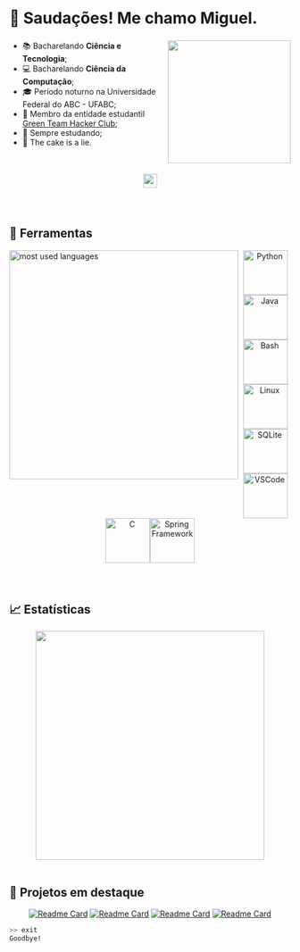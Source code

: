 <h1 align="left">🖖 Saudações! Me chamo Miguel.</h1>

###

<img align="right" height="220" src="https://github.com/user-attachments/assets/9f6dcf9f-3d26-461a-afdb-a9ccb744d009"  />

###

+ 📚 Bacharelando **Ciência e Tecnologia**;
+ 💻 Bacharelando **Ciência da Computação**;
+ 🎓 Período noturno na Universidade Federal do ABC - UFABC;
+ 👾 Membro da entidade estudantil [Green Team Hacker Club](https://github.com/greenteamhc);
+ 📄 Sempre estudando;
+ 🎂 The cake is a lie.

<br>
<br>

<div align="center">
  <a href="https://www.linkedin.com/in/miguel-piva/"><img src="https://img.shields.io/badge/linkedin-%230077B5.svg?&style=for-the-badge&logo=linkedin&logoColor=white" height=25></a>  
</div>

###

<br>

<h2> 🔧 Ferramentas </h2>
<img width="410em" align="left" alt="most used languages" src="https://github-readme-stats.vercel.app/api/top-langs/?username=MiguelPiva&layout=compact&langs_count=16&bg_color=90,111746,2A3AE8&title_color=27C0DB&text_color=fff&locale=pt-br&border_color=1f6feb"/>
<div align="center">
  <img loading="lazy" src="https://cdn.jsdelivr.net/gh/devicons/devicon@latest/icons/python/python-original.svg" width="80" height="80" alt="Python" /><img loading="lazy" src="https://cdn.jsdelivr.net/gh/devicons/devicon@latest/icons/java/java-original.svg" width="80" height="80" alt="Java" /><img loading="lazy" src="https://cdn.jsdelivr.net/gh/devicons/devicon@latest/icons/bash/bash-plain.svg" width="80" height="80" alt="Bash" /><img loading="lazy" src="https://cdn.jsdelivr.net/gh/devicons/devicon@latest/icons/linux/linux-original.svg" width="80" height="80" alt="Linux" /><img src="https://cdn.jsdelivr.net/gh/devicons/devicon/icons/sqlite/sqlite-original.svg" width="80" height="80" alt="SQLite" /><img src="https://cdn.jsdelivr.net/gh/devicons/devicon/icons/vscode/vscode-original.svg" width="80" height="80" alt="VSCode" /><img loading="lazy" src="https://cdn.jsdelivr.net/gh/devicons/devicon@latest/icons/c/c-original.svg" width="80" height="80" alt="C" /><img loading="lazy" src="https://cdn.jsdelivr.net/gh/devicons/devicon@latest/icons/spring/spring-original.svg" width="80" height="80" alt="Spring Framework" />
</div>    

###

<br>


<h2> 📈 Estatísticas </h2>
<div align="center">
  <a href="https://github.com/MiguelPiva">
    <img width="410em" src="https://github-readme-stats.vercel.app/api?username=MiguelPiva&show_icons=true&include_all_commits=true&count_private=true&rank_icon=github&bg_color=90,111746,2A3AE8&title_color=27C0DB&text_color=fff&ring_color=27C0DB&icon_color=209AB0&hide_title=true&locale=pt-br&border_color=1f6feb"/>
  </a>
</div>

<br>

<h2> 📐 Projetos em destaque </h2>
<div align="center">

[![Readme Card](https://github-readme-stats.vercel.app/api/pin/?username=MiguelPiva&repo=dio-lab-sistema-bancario&bg_color=100,111746,2A3AE8&text_color=fff&border_color=0d1117)](https://github.com/MiguelPiva/dio-lab-sistema-bancario)
[![Readme Card](https://github-readme-stats.vercel.app/api/pin/?username=MiguelPiva&repo=AnaliseDeDisciplinas&bg_color=100,111746,2A3AE8&text_color=fff&border_color=0d1117)](https://github.com/MiguelPiva/AnaliseDeDisciplinas)
[![Readme Card](https://github-readme-stats.vercel.app/api/pin/?username=greenteamhc&repo=Roadmap-Cybersecurity&bg_color=100,111746,2A3AE8&text_color=fff&border_color=0d1117&show_owner=True&description_lines_count=2)](https://github.com/greenteamhc/Roadmap-Cybersecurity)
[![Readme Card](https://github-readme-stats.vercel.app/api/pin/?username=MiguelPiva&repo=chess-system-java&bg_color=100,111746,2A3AE8&text_color=fff&border_color=0d1117&description_lines_count=2)](https://github.com/MiguelPiva/chess-system-java)

</div>


``` bash
>> exit
Goodbye!
```
